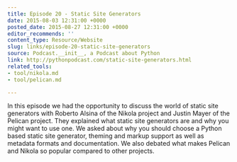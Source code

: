```yaml
---
title: Episode 20 - Static Site Generators
date: 2015-08-03 12:31:00 +0000
posted_date: 2015-08-27 12:31:00 +0000
editor_recommends: ''
content_type: Resource/Website
slug: links/episode-20-static-site-generators
source: Podcast.__init__, a Podcast about Python
link: http://pythonpodcast.com/static-site-generators.html
related_tools:
- tool/nikola.md
- tool/pelican.md

---
```

In this episode we had the opportunity to discuss the world of static site generators with Roberto Alsina of the Nikola project and Justin Mayer of the Pelican project. They explained what static site generators are and why you might want to use one. We asked about why you should choose a Python based static site generator, theming and markup support as well as metadata formats and documentation. We also debated what makes Pelican and Nikola so popular compared to other projects.



